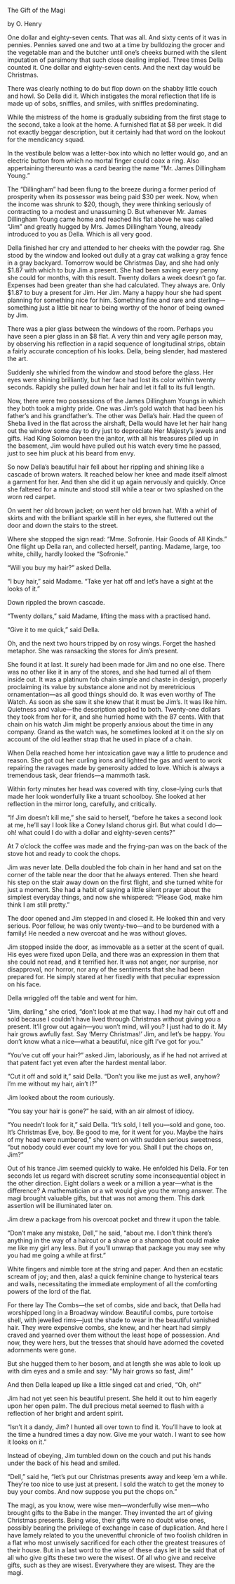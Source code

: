 The Gift of the Magi

by O. Henry


One dollar and eighty-seven cents. That was all. And sixty cents of it
was in pennies. Pennies saved one and two at a time by bulldozing the
grocer and the vegetable man and the butcher until one’s cheeks burned
with the silent imputation of parsimony that such close dealing
implied. Three times Della counted it. One dollar and eighty-seven
cents. And the next day would be Christmas.

There was clearly nothing to do but flop down on the shabby little
couch and howl. So Della did it. Which instigates the moral reflection
that life is made up of sobs, sniffles, and smiles, with sniffles
predominating.

While the mistress of the home is gradually subsiding from the first
stage to the second, take a look at the home. A furnished flat at $8
per week. It did not exactly beggar description, but it certainly had
that word on the lookout for the mendicancy squad.

In the vestibule below was a letter-box into which no letter would go,
and an electric button from which no mortal finger could coax a ring.
Also appertaining thereunto was a card bearing the name “Mr. James
Dillingham Young.”

The “Dillingham” had been flung to the breeze during a former period of
prosperity when its possessor was being paid $30 per week. Now, when
the income was shrunk to $20, though, they were thinking seriously of
contracting to a modest and unassuming D. But whenever Mr. James
Dillingham Young came home and reached his flat above he was called
“Jim” and greatly hugged by Mrs. James Dillingham Young, already
introduced to you as Della. Which is all very good.

Della finished her cry and attended to her cheeks with the powder rag.
She stood by the window and looked out dully at a gray cat walking a
gray fence in a gray backyard. Tomorrow would be Christmas Day, and she
had only $1.87 with which to buy Jim a present. She had been saving
every penny she could for months, with this result. Twenty dollars a
week doesn’t go far. Expenses had been greater than she had calculated.
They always are. Only $1.87 to buy a present for Jim. Her Jim. Many a
happy hour she had spent planning for something nice for him. Something
fine and rare and sterling—something just a little bit near to being
worthy of the honor of being owned by Jim.

There was a pier glass between the windows of the room. Perhaps you
have seen a pier glass in an $8 flat. A very thin and very agile person
may, by observing his reflection in a rapid sequence of longitudinal
strips, obtain a fairly accurate conception of his looks. Della, being
slender, had mastered the art.

Suddenly she whirled from the window and stood before the glass. Her
eyes were shining brilliantly, but her face had lost its color within
twenty seconds. Rapidly she pulled down her hair and let it fall to its
full length.

Now, there were two possessions of the James Dillingham Youngs in which
they both took a mighty pride. One was Jim’s gold watch that had been
his father’s and his grandfather’s. The other was Della’s hair. Had the
queen of Sheba lived in the flat across the airshaft, Della would have
let her hair hang out the window some day to dry just to depreciate Her
Majesty’s jewels and gifts. Had King Solomon been the janitor, with all
his treasures piled up in the basement, Jim would have pulled out his
watch every time he passed, just to see him pluck at his beard from
envy.

So now Della’s beautiful hair fell about her rippling and shining like
a cascade of brown waters. It reached below her knee and made itself
almost a garment for her. And then she did it up again nervously and
quickly. Once she faltered for a minute and stood still while a tear or
two splashed on the worn red carpet.

On went her old brown jacket; on went her old brown hat. With a whirl
of skirts and with the brilliant sparkle still in her eyes, she
fluttered out the door and down the stairs to the street.

Where she stopped the sign read: “Mme. Sofronie. Hair Goods of All
Kinds.” One flight up Della ran, and collected herself, panting.
Madame, large, too white, chilly, hardly looked the “Sofronie.”

“Will you buy my hair?” asked Della.

“I buy hair,” said Madame. “Take yer hat off and let’s have a sight at
the looks of it.”

Down rippled the brown cascade.

“Twenty dollars,” said Madame, lifting the mass with a practised hand.

“Give it to me quick,” said Della.

Oh, and the next two hours tripped by on rosy wings. Forget the hashed
metaphor. She was ransacking the stores for Jim’s present.

She found it at last. It surely had been made for Jim and no one else.
There was no other like it in any of the stores, and she had turned all
of them inside out. It was a platinum fob chain simple and chaste in
design, properly proclaiming its value by substance alone and not by
meretricious ornamentation—as all good things should do. It was even
worthy of The Watch. As soon as she saw it she knew that it must be
Jim’s. It was like him. Quietness and value—the description applied to
both. Twenty-one dollars they took from her for it, and she hurried
home with the 87 cents. With that chain on his watch Jim might be
properly anxious about the time in any company. Grand as the watch was,
he sometimes looked at it on the sly on account of the old leather
strap that he used in place of a chain.

When Della reached home her intoxication gave way a little to prudence
and reason. She got out her curling irons and lighted the gas and went
to work repairing the ravages made by generosity added to love. Which
is always a tremendous task, dear friends—a mammoth task.

Within forty minutes her head was covered with tiny, close-lying curls
that made her look wonderfully like a truant schoolboy. She looked at
her reflection in the mirror long, carefully, and critically.

“If Jim doesn’t kill me,” she said to herself, “before he takes a
second look at me, he’ll say I look like a Coney Island chorus girl.
But what could I do—oh! what could I do with a dollar and eighty-seven
cents?”

At 7 o’clock the coffee was made and the frying-pan was on the back of
the stove hot and ready to cook the chops.

Jim was never late. Della doubled the fob chain in her hand and sat on
the corner of the table near the door that he always entered. Then she
heard his step on the stair away down on the first flight, and she
turned white for just a moment. She had a habit of saying a little
silent prayer about the simplest everyday things, and now she
whispered: “Please God, make him think I am still pretty.”

The door opened and Jim stepped in and closed it. He looked thin and
very serious. Poor fellow, he was only twenty-two—and to be burdened
with a family! He needed a new overcoat and he was without gloves.

Jim stopped inside the door, as immovable as a setter at the scent of
quail. His eyes were fixed upon Della, and there was an expression in
them that she could not read, and it terrified her. It was not anger,
nor surprise, nor disapproval, nor horror, nor any of the sentiments
that she had been prepared for. He simply stared at her fixedly with
that peculiar expression on his face.

Della wriggled off the table and went for him.

“Jim, darling,” she cried, “don’t look at me that way. I had my hair
cut off and sold because I couldn’t have lived through Christmas
without giving you a present. It’ll grow out again—you won’t mind, will
you? I just had to do it. My hair grows awfully fast. Say ‘Merry
Christmas!’ Jim, and let’s be happy. You don’t know what a nice—what a
beautiful, nice gift I’ve got for you.”

“You’ve cut off your hair?” asked Jim, laboriously, as if he had not
arrived at that patent fact yet even after the hardest mental labor.

“Cut it off and sold it,” said Della. “Don’t you like me just as well,
anyhow? I’m me without my hair, ain’t I?”

Jim looked about the room curiously.

“You say your hair is gone?” he said, with an air almost of idiocy.

“You needn’t look for it,” said Della. “It’s sold, I tell you—sold and
gone, too. It’s Christmas Eve, boy. Be good to me, for it went for you.
Maybe the hairs of my head were numbered,” she went on with sudden
serious sweetness, “but nobody could ever count my love for you. Shall
I put the chops on, Jim?”

Out of his trance Jim seemed quickly to wake. He enfolded his Della.
For ten seconds let us regard with discreet scrutiny some
inconsequential object in the other direction. Eight dollars a week or
a million a year—what is the difference? A mathematician or a wit would
give you the wrong answer. The magi brought valuable gifts, but that
was not among them. This dark assertion will be illuminated later on.

Jim drew a package from his overcoat pocket and threw it upon the
table.

“Don’t make any mistake, Dell,” he said, “about me. I don’t think
there’s anything in the way of a haircut or a shave or a shampoo that
could make me like my girl any less. But if you’ll unwrap that package
you may see why you had me going a while at first.”

White fingers and nimble tore at the string and paper. And then an
ecstatic scream of joy; and then, alas! a quick feminine change to
hysterical tears and wails, necessitating the immediate employment of
all the comforting powers of the lord of the flat.

For there lay The Combs—the set of combs, side and back, that Della had
worshipped long in a Broadway window. Beautiful combs, pure tortoise
shell, with jewelled rims—just the shade to wear in the beautiful
vanished hair. They were expensive combs, she knew, and her heart had
simply craved and yearned over them without the least hope of
possession. And now, they were hers, but the tresses that should have
adorned the coveted adornments were gone.

But she hugged them to her bosom, and at length she was able to look up
with dim eyes and a smile and say: “My hair grows so fast, Jim!”

And then Della leaped up like a little singed cat and cried, “Oh, oh!”

Jim had not yet seen his beautiful present. She held it out to him
eagerly upon her open palm. The dull precious metal seemed to flash
with a reflection of her bright and ardent spirit.

“Isn’t it a dandy, Jim? I hunted all over town to find it. You’ll have
to look at the time a hundred times a day now. Give me your watch. I
want to see how it looks on it.”

Instead of obeying, Jim tumbled down on the couch and put his hands
under the back of his head and smiled.

“Dell,” said he, “let’s put our Christmas presents away and keep ’em a
while. They’re too nice to use just at present. I sold the watch to get
the money to buy your combs. And now suppose you put the chops on.”

The magi, as you know, were wise men—wonderfully wise men—who brought
gifts to the Babe in the manger. They invented the art of giving
Christmas presents. Being wise, their gifts were no doubt wise ones,
possibly bearing the privilege of exchange in case of duplication. And
here I have lamely related to you the uneventful chronicle of two
foolish children in a flat who most unwisely sacrificed for each other
the greatest treasures of their house. But in a last word to the wise
of these days let it be said that of all who give gifts these two were
the wisest. Of all who give and receive gifts, such as they are wisest.
Everywhere they are wisest. They are the magi.
